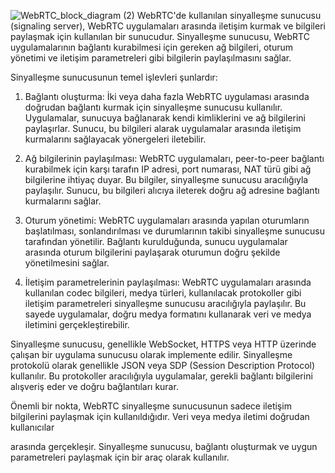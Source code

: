 ![WebRTC_block_diagram (2)](https://github.com/yildiraysabanci/RobotOL/assets/98615464/e6b81e47-ed05-48a1-8dbd-0ad4b78d653d)
WebRTC'de kullanılan sinyalleşme sunucusu (signaling server), WebRTC uygulamaları arasında iletişim kurmak ve bilgileri paylaşmak için kullanılan bir sunucudur. Sinyalleşme sunucusu, WebRTC uygulamalarının bağlantı kurabilmesi için gereken ağ bilgileri, oturum yönetimi ve iletişim parametreleri gibi bilgilerin paylaşılmasını sağlar.

Sinyalleşme sunucusunun temel işlevleri şunlardır:

1. Bağlantı oluşturma: İki veya daha fazla WebRTC uygulaması arasında doğrudan bağlantı kurmak için sinyalleşme sunucusu kullanılır. Uygulamalar, sunucuya bağlanarak kendi kimliklerini ve ağ bilgilerini paylaşırlar. Sunucu, bu bilgileri alarak uygulamalar arasında iletişim kurmalarını sağlayacak yönergeleri iletebilir.

2. Ağ bilgilerinin paylaşılması: WebRTC uygulamaları, peer-to-peer bağlantı kurabilmek için karşı tarafın IP adresi, port numarası, NAT türü gibi ağ bilgilerine ihtiyaç duyar. Bu bilgiler, sinyalleşme sunucusu aracılığıyla paylaşılır. Sunucu, bu bilgileri alıcıya ileterek doğru ağ adresine bağlantı kurmalarını sağlar.

3. Oturum yönetimi: WebRTC uygulamaları arasında yapılan oturumların başlatılması, sonlandırılması ve durumlarının takibi sinyalleşme sunucusu tarafından yönetilir. Bağlantı kurulduğunda, sunucu uygulamalar arasında oturum bilgilerini paylaşarak oturumun doğru şekilde yönetilmesini sağlar.

4. İletişim parametrelerinin paylaşılması: WebRTC uygulamaları arasında kullanılan codec bilgileri, medya türleri, kullanılacak protokoller gibi iletişim parametreleri sinyalleşme sunucusu aracılığıyla paylaşılır. Bu sayede uygulamalar, doğru medya formatını kullanarak veri ve medya iletimini gerçekleştirebilir.

Sinyalleşme sunucusu, genellikle WebSocket, HTTPS veya HTTP üzerinde çalışan bir uygulama sunucusu olarak implemente edilir. Sinyalleşme protokolü olarak genellikle JSON veya SDP (Session Description Protocol) kullanılır. Bu protokoller aracılığıyla uygulamalar, gerekli bağlantı bilgilerini alışveriş eder ve doğru bağlantıları kurar.

Önemli bir nokta, WebRTC sinyalleşme sunucusunun sadece iletişim bilgilerini paylaşmak için kullanıldığıdır. Veri veya medya iletimi doğrudan kullanıcılar

 arasında gerçekleşir. Sinyalleşme sunucusu, bağlantı oluşturmak ve uygun parametreleri paylaşmak için bir araç olarak kullanılır.
